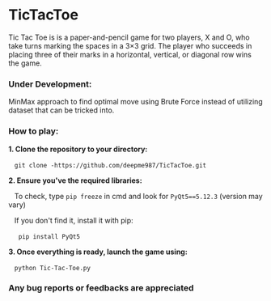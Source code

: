 # TicTacToe

Tic Tac Toe is  is a paper-and-pencil game for two players, X and O, who take turns marking the spaces in a 3×3 grid.
The player who succeeds in placing three of their marks in a horizontal, vertical, or diagonal row wins the game.


### Under Development:
 MinMax approach to find optimal move using Brute Force instead of utilizing dataset that can be tricked into.
	
### How to play:

**1. Clone the repository to your directory:**

&nbsp;&nbsp; `git clone -https://github.com/deepme987/TicTacToe.git`
 
**2. Ensure you've the required libraries:**

&nbsp;&nbsp; To check, type `pip freeze` in cmd and look for `PyQt5==5.12.3` (version may vary)

&nbsp;&nbsp; If you don't find it, install it with pip:
  
&nbsp;&nbsp;&nbsp;&nbsp; `pip install PyQt5`
    
**3. Once everything is ready, launch the game using:**

&nbsp;&nbsp; `python Tic-Tac-Toe.py`
	

### Any bug reports or feedbacks are appreciated
